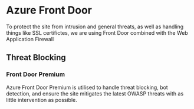 # Azure Front Door

To protect the site from intrusion and general threats, as well as handling things like SSL certifictes, we are using Front Door combined with the Web Application Firewall

## Threat Blocking

### Front Door Premium
Azure Front Door Premium is utilised to handle threat blocking, bot detection, and ensure the site mitigates the latest OWASP threats with as little intervention as possible.